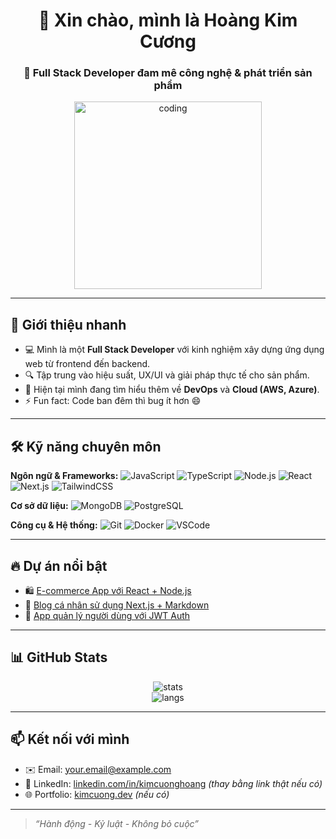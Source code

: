 <h1 align="center">👋 Xin chào, mình là Hoàng Kim Cương</h1>
<h3 align="center">🚀 Full Stack Developer đam mê công nghệ & phát triển sản phẩm</h3>

<p align="center">
  <img src="https://media.giphy.com/media/qgQUggAC3Pfv687qPC/giphy.gif" width="300" alt="coding">
</p>

---

## 💫 Giới thiệu nhanh

- 💻 Mình là một **Full Stack Developer** với kinh nghiệm xây dựng ứng dụng web từ frontend đến backend.
- 🔍 Tập trung vào hiệu suất, UX/UI và giải pháp thực tế cho sản phẩm.
- 🌱 Hiện tại mình đang tìm hiểu thêm về **DevOps** và **Cloud (AWS, Azure)**.
- ⚡ Fun fact: Code ban đêm thì bug ít hơn 😄

---

## 🛠️ Kỹ năng chuyên môn

**Ngôn ngữ & Frameworks:**
![JavaScript](https://img.shields.io/badge/-JavaScript-black?style=flat-square&logo=javascript)
![TypeScript](https://img.shields.io/badge/-TypeScript-3178C6?style=flat-square&logo=typescript)
![Node.js](https://img.shields.io/badge/-Node.js-339933?style=flat-square&logo=node.js)
![React](https://img.shields.io/badge/-React-61DAFB?style=flat-square&logo=react)
![Next.js](https://img.shields.io/badge/-Next.js-000000?style=flat-square&logo=next.js)
![TailwindCSS](https://img.shields.io/badge/-Tailwind%20CSS-38B2AC?style=flat-square&logo=tailwind-css)

**Cơ sở dữ liệu:**
![MongoDB](https://img.shields.io/badge/-MongoDB-47A248?style=flat-square&logo=mongodb)
![PostgreSQL](https://img.shields.io/badge/-PostgreSQL-336791?style=flat-square&logo=postgresql)

**Công cụ & Hệ thống:**
![Git](https://img.shields.io/badge/-Git-F05032?style=flat-square&logo=git)
![Docker](https://img.shields.io/badge/-Docker-2496ED?style=flat-square&logo=docker)
![VSCode](https://img.shields.io/badge/-VSCode-007ACC?style=flat-square&logo=visual-studio-code)

---

## 🔥 Dự án nổi bật

- 🛍️ [E-commerce App với React + Node.js](https://github.com/kimcuonghoang/ecommerce-app)
- 📓 [Blog cá nhân sử dụng Next.js + Markdown](https://github.com/kimcuonghoang/personal-blog)
- 🔐 [App quản lý người dùng với JWT Auth](https://github.com/kimcuonghoang/user-management)

---

## 📊 GitHub Stats

<p align="center">
  <img src="https://github-readme-stats.vercel.app/api?username=kimcuonghoang&show_icons=true&theme=radical" alt="stats" />
  <br />
  <img src="https://github-readme-stats.vercel.app/api/top-langs/?username=kimcuonghoang&layout=compact&theme=radical" alt="langs" />
</p>

---

## 📫 Kết nối với mình

- ✉️ Email: [your.email@example.com](mailto:your.email@example.com)
- 💼 LinkedIn: [linkedin.com/in/kimcuonghoang](https://linkedin.com/in/kimcuonghoang) *(thay bằng link thật nếu có)*
- 🌐 Portfolio: [kimcuong.dev](https://kimcuong.dev) *(nếu có)*

---

> *“Hành động - Kỷ luật - Không bỏ cuộc”* 

